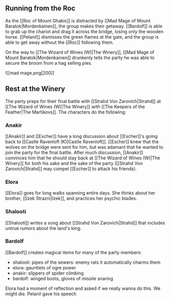 ## Running from the Roc

As the [[Roc of Mount Ghakis]] is distracted by [[Mad Mage of Mount Baratok|Mordenkainen]], the group makes their getaway. [[Bardolf]] is able to grab up the chariot and drag it across the bridge, losing only the wooden horse. [[Pelanil]] dismisses the green flames at the gate, and the group is able to get away without the [[Roc]] following them.

On the way to [[The Wizard of Wines (W)|The Winery]], [[Mad Mage of Mount Baratok|Mordenkainen]] drunkenly tells the party he was able to secure the broom from a hag selling pies.

![[mad mage.png|200]]

## Rest at the Winery

The party preps for their final battle with [[Strahd Von Zarovich|Strahd]] at [[The Wizard of Wines (W)|The Winery]] with [[The Keepers of the Feather|The Martikovs]]. The characters do the following:

### Anakir

[[Anakir]] and [[Escher]] have a long discussion about [[Escher]]'s going back to [[Castle Ravenloft (K)|Castle Ravenloft]]. [[Escher]] knew that the wolves on the bridge were sent for him, but was adamant that he wanted to join the party for the final battle. After much discussion, [[Anakir]] convinces him that he should stay back at [[The Wizard of Wines (W)|The Winery]] for both his sake and the sake of the party ([[Strahd Von Zarovich|Strahd]] may compel [[Escher]] to attack his friends).

### Elora

[[Elora]] goes for long walks spanning entire days. She thinks about her brother, [[Izek Strazni|Izek]], and practices her psychic blades.

### Shalooti

[[Shalooti]] writes a song about [[Strahd Von Zarovich|Strahd]] that includes untrue rumors about the land's king.

### Bardolf

[[Bardolf]] creates magical items for many of the party members:
- shalooti: pipes of the sewers: enemy rats it automatically charms them
- elora: gauntlets of ogre power
- anakir: slippers of spider climbing
- bardolf: winged boots, gloves of missile snaring


Elora had a moment of reflection and asked if we really wanna do this. We might die. Pelanil gave his speech
